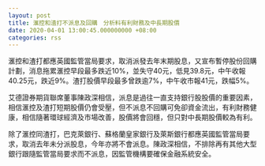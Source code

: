 ```yaml
---
layout: post
title: 滙控和渣打不派息及回購　分析料有利財務及中長期股價
date: 2020-04-01 13:00:45.000000000 +08:00
categories: rss
---
```


滙控和渣打都應英國監管當局要求，取消派發去年末期股息，又宣布暫停股份回購計劃，消息拖累滙控早段最多跌近10%，並失守40元，低見39.8元，中午收報40.25元，跌近9%。渣打股價早段最多曾跌逾7%，中午收市報41元，跌幅5%。

艾德證券期貨聯席董事陳政深相信，派息是過往一直支持銀行股股價的重要因素，相信滙控及渣打短期股價仍會受壓，但不派息不回購可免卻資金流出，有利財務健康，相信隨著環球經濟及市場改善，股價將會回穩，但只對中長期股價較為有利。

除了滙控同渣打，巴克萊銀行、蘇格蘭皇家銀行及萊斯銀行都應英國監管當局要求，取消去年未分派股息，今年亦將不會派息。陳政深相信，不排除再有其他大型銀行跟隨監管當局要求而不派息，因監管機構要確保金融系統安全。
